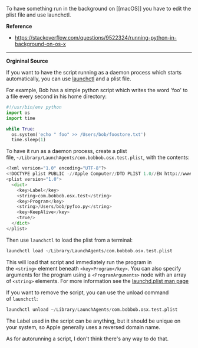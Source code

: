 To have something run in the background on [[macOS]] you have to edit the plist file and use launchctl.

**Reference**
- https://stackoverflow.com/questions/9522324/running-python-in-background-on-os-x

---
**Orgininal Source**

If you want to have the script running as a daemon process which starts automatically, you can use [launchctl](https://developer.apple.com/legacy/library/documentation/Darwin/Reference/ManPages/man1/launchctl.1.html) and a plist file.

For example, Bob has a simple python script which writes the word 'foo' to a file every second in his home directory:

```python
#!/usr/bin/env python
import os
import time

while True:
  os.system('echo " foo" >> /Users/bob/foostore.txt')
  time.sleep(1)
```

To have it run as a daemon process, create a plist file, `~/Library/LaunchAgents/com.bobbob.osx.test.plist`, with the contents:

```python
<?xml version="1.0" encoding="UTF-8"?>
<!DOCTYPE plist PUBLIC -//Apple Computer//DTD PLIST 1.0//EN http://www.apple.com/DTDs/PropertyList-1.0.dtd >
<plist version="1.0">
  <dict>
    <key>Label</key>
    <string>com.bobbob.osx.test</string>
    <key>Program</key>
    <string>/Users/bob/pyfoo.py</string>
    <key>KeepAlive</key>
    <true/>
  </dict>
</plist>
```

Then use `launchctl` to load the plist from a terminal:

```python
launchctl load ~/Library/LaunchAgents/com.bobbob.osx.test.plist
```

This will load that script and immediately run the program in the `<string>` element beneath `<key>Program</key>`. You can also specify arguments for the program using a `<ProgramArguments>` node with an array of `<string>` elements. For more information see the [launchd.plist man page](https://developer.apple.com/legacy/library/documentation/Darwin/Reference/ManPages/man5/launchd.plist.5.html#//apple_ref/doc/man/5/launchd.plist)

If you want to remove the script, you can use the unload command of `launchctl`:

```python
launchctl unload ~/Library/LaunchAgents/com.bobbob.osx.test.plist
```

The Label used in the script can be anything, but it should be unique on your system, so Apple generally uses a reversed domain name.

As for autorunning a script, I don't think there's any way to do that.